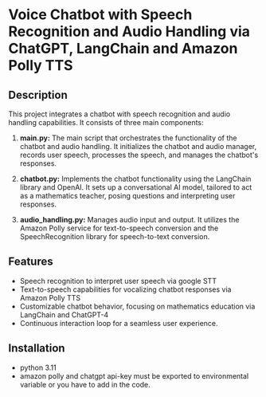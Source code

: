 # Voice Chatbot with Speech Recognition and Audio Handling via ChatGPT, LangChain and Amazon Polly TTS

## Description
This project integrates a chatbot with speech recognition and audio handling capabilities. It consists of three main components:

1. **main.py:** The main script that orchestrates the functionality of the chatbot and audio handling. It initializes the chatbot and audio manager, records user speech, processes the speech, and manages the chatbot's responses.

2. **chatbot.py:** Implements the chatbot functionality using the LangChain library and OpenAI. It sets up a conversational AI model, tailored to act as a mathematics teacher, posing questions and interpreting user responses.

3. **audio_handling.py:** Manages audio input and output. It utilizes the Amazon Polly service for text-to-speech conversion and the SpeechRecognition library for speech-to-text conversion.

## Features
- Speech recognition to interpret user speech via google STT
- Text-to-speech capabilities for vocalizing chatbot responses via Amazon Polly TTS
- Customizable chatbot behavior, focusing on mathematics education via LangChain and ChatGPT-4
- Continuous interaction loop for a seamless user experience.

## Installation
- python 3.11 
- amazon polly and chatgpt api-key must be exported to environmental variable or you have to add in the code. 
